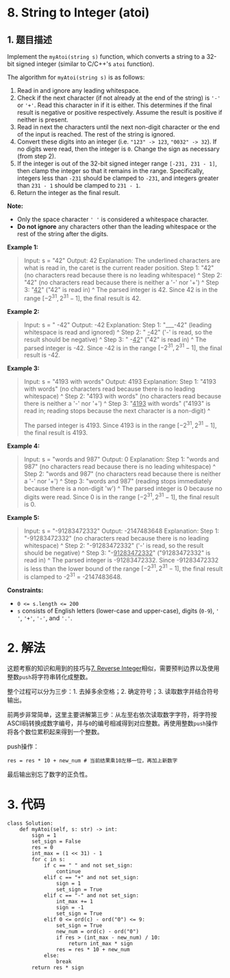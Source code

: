 # 8. String to Integer (atoi)

## 1. 题目描述

Implement the `myAtoi(string s)` function, which converts a string to a 32-bit signed integer (similar to C/C++'s `atoi` function).

The algorithm for `myAtoi(string s)` is as follows:

1. Read in and ignore any leading whitespace.
2. Check if the next character (if not already at the end of the string) is `'-'` or `'+'`. Read this character in if it is either. This determines if the final result is negative or positive respectively. Assume the result is positive if neither is present.
3. Read in next the characters until the next non-digit character or the end of the input is reached. The rest of the string is ignored.
4. Convert these digits into an integer (i.e. `"123" -> 123`, `"0032" -> 32`). If no digits were read, then the integer is `0`. Change the sign as necessary (from step 2).
5. If the integer is out of the 32-bit signed integer range `[-231, 231 - 1]`, then clamp the integer so that it remains in the range. Specifically, integers less than `-231` should be clamped to `-231`, and integers greater than `231 - 1` should be clamped to `231 - 1`.
6. Return the integer as the final result.

**Note:**

- Only the space character `' '` is considered a whitespace character.
- **Do not ignore** any characters other than the leading whitespace or the rest of the string after the digits.

 

**Example 1:**

> Input: s = "42"
> Output: 42
> Explanation: The underlined characters are what is read in, the caret is the current reader position.
> Step 1: "42" (no characters read because there is no leading whitespace)
>                ^
> Step 2: "42" (no characters read because there is neither a '-' nor '+')
>                ^
> Step 3: "<u>42</u>" ("42" is read in)
>                  ^
> The parsed integer is 42.
> Since 42 is in the range $[-2^{31}, 2^{31} - 1]$, the final result is 42.

**Example 2:**

> Input: s = "   -42"
> Output: -42
> Explanation:
> Step 1: "___-42" (leading whitespace is read and ignored)
>                     ^
> Step 2: "   <u>-</u>42" ('-' is read, so the result should be negative)
>                  ^
> Step 3: "   -<u>42</u>" ("42" is read in)
>                        ^
> The parsed integer is -42.
> Since -42 is in the range  $[-2^{31}, 2^{31} - 1]$, the final result is -42.

**Example 3:**

> Input: s = "4193 with words"
> Output: 4193
> Explanation:
> Step 1: "4193 with words" (no characters read because there is no leading whitespace)
>                ^
> Step 2: "4193 with words" (no characters read because there is neither a '-' nor '+')
>                ^
> Step 3: "<u>4193</u> with words" ("4193" is read in; reading stops because the next character is a non-digit)      ^
>              
> The parsed integer is 4193.
> Since 4193 is in the range  $[-2^{31}, 2^{31} - 1]$, the final result is 4193.

**Example 4:**

> Input: s = "words and 987"
> Output: 0
> Explanation:
> Step 1: "words and 987" (no characters read because there is no leading whitespace)
>                ^
> Step 2: "words and 987" (no characters read because there is neither a '-' nor '+')
>                ^
> Step 3: "words and 987" (reading stops immediately because there is a non-digit 'w')
>                ^
> The parsed integer is 0 because no digits were read.
> Since 0 is in the range  $[-2^{31}, 2^{31} - 1]$, the final result is 0.

**Example 5:**

> Input: s = "-91283472332"
> Output: -2147483648
> Explanation:
> Step 1: "-91283472332" (no characters read because there is no leading whitespace)
>               ^
> Step 2: "-91283472332" ('-' is read, so the result should be negative)
>                 ^
> Step 3: "-<u>91283472332</u>" ("91283472332" is read in)
>                                         ^
> The parsed integer is -91283472332.
> Since -91283472332 is less than the lower bound of the range $[-2^{31}, 2^{31} - 1]$, the final result is clamped to -$2^{31}$ = -2147483648.

 

**Constraints:**

- `0 <= s.length <= 200`
- `s` consists of English letters (lower-case and upper-case), digits (`0-9`), `' '`, `'+'`, `'-'`, and `'.'`.

# 2. 解法

这题考察的知识和用到的技巧与[7. Reverse Integer]()相似，需要预判边界以及使用整数`push`将字符串转化成整数。

整个过程可以分为三步：1. 去掉多余空格；2. 确定符号；3. 读取数字并结合符号输出。

前两步非常简单，这里主要讲解第三步：从左至右依次读取数字字符，将字符按ASCII码转换成数字编号，并与`0`的编号相减得到对应整数。再使用整数`push`操作将各个数位累积起来得到一个整数。

push操作：

```
res = res * 10 + new_num # 当前结果乘10左移一位，再加上新数字
```

最后输出别忘了数字的正负性。

# 3. 代码

```
class Solution:
    def myAtoi(self, s: str) -> int:
        sign = 1
        set_sign = False
        res = 0
        int_max = (1 << 31) - 1
        for c in s:
            if c == " " and not set_sign:
                continue
            elif c == "+" and not set_sign:
                sign = 1
                set_sign = True
            elif c == "-" and not set_sign:
                int_max += 1
                sign = -1
                set_sign = True
            elif 0 <= ord(c) - ord("0") <= 9:
                set_sign = True
                new_num = ord(c) - ord("0")
                if res > (int_max - new_num) / 10:
                    return int_max * sign
                res = res * 10 + new_num
            else:
                break
        return res * sign
```



